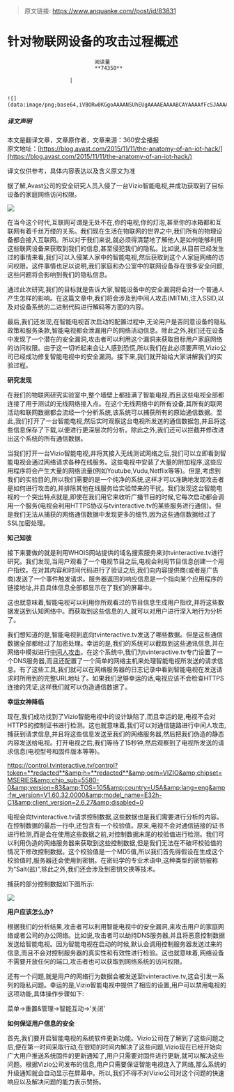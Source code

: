> 原文链接: https://www.anquanke.com//post/id/83831 


# 针对物联网设备的攻击过程概述


                                阅读量   
                                **74350**
                            
                        |
                        
                                                                                                                                    ![](data:image/png;base64,iVBORw0KGgoAAAANSUhEUgAAAAEAAAABCAYAAAAfFcSJAAAAAXNSR0IArs4c6QAAAARnQU1BAACxjwv8YQUAAAAJcEhZcwAADsQAAA7EAZUrDhsAAAANSURBVBhXYzh8+PB/AAffA0nNPuCLAAAAAElFTkSuQmCC)
                                                                                            



##### 译文声明

本文是翻译文章，文章原作者，文章来源：360安全播报
                                <br>原文地址：[https://blog.avast.com/2015/11/11/the-anatomy-of-an-iot-hack/](https://blog.avast.com/2015/11/11/the-anatomy-of-an-iot-hack/)

译文仅供参考，具体内容表达以及含义原文为准

据了解,Avast公司的安全研究人员入侵了一台Vizio智能电视,并成功获取到了目标设备的家庭网络访问权限。

[![](https://p4.ssl.qhimg.com/t011b5bf6fc8c7ebd19.png)](https://p4.ssl.qhimg.com/t011b5bf6fc8c7ebd19.png)

在当今这个时代,互联网可谓是无处不在,你的电视,你的灯泡,甚至你的冰箱都和互联网有着千丝万缕的关系。我们现在生活在物联网的世界之中,我们所有的物理设备都会接入互联网。所以对于我们来说,就必须得清楚地了解他人是如何能够利用这些联网设备来获取到我们的信息,甚至侵犯我们的隐私。比如说,从目前已经发生过的事情来看,我们可以入侵某人家中的智能电视,然后获取到这个人家庭网络的访问权限。这件事情也足以说明,我们家庭和办公室中的联网设备存在很多安全问题,这些问题将会影响到我们的隐私信息。

通过此次研究,我们的目标就是告诉大家,智能设备中的安全漏洞将会对一个普通人产生怎样的影响。在这篇文章中,我们将会涉及到中间人攻击(MITM),注入SSID,以及对设备系统的二进制代码进行解码等方面的内容。

最后,我们还发现,在智能电视首次启动的配置过程中,无论用户是否同意设备的隐私政策和服务条款,智能电视都会泄漏用户的网络活动信息。除此之外,我们还在设备中发现了一个潜在的安全漏洞,攻击者可以利用这个漏洞来获取目标用户家庭网络的访问权限。由于这一切听起来会让人感到恐慌,所以我们在此必须要声明,Vizio公司已经成功修复智能电视中的安全漏洞。接下来,我们就开始给大家讲解我们的实验过程。

**研究发现**

在我们的物联网研究实验室中,整个墙壁上都挂满了智能电视,而且这些电视全部都连接了用于测试的无线网络接入点。在这个无线网络中的所有设备,其所有的联网活动和联网数据都会流经一个分析系统,该系统可以捕获所有的原始通信数据。至此,我们打开了一台智能电视,然后实时观察这台电视所发送的通信数据包,并且将这些信息保存了下载,以便进行更深层次的分析。除此之外,我们还可以拦截并修改进出这个系统的所有通信数据。

当我们打开一台Vizio智能电视,并将其接入无线测试网络之后,我们可以立即看到智能电视会通过网络请求各种在线服务。这些电视中安装了大量的附加程序,这些应用程序将会产生大量的网络流量(例如Youtube,Vudu,Netflix等等)。但是,考虑到我们的实验目的,所以我们需要的是一个纯净的系统,这样才可以准确地发现攻击者是如何进行攻击的,并排除其他在线服务给实验带来的干扰。我们发现这台智能电视的一个突出特点就是,即使在我们用它来收听广播节目的时候,它每次启动都会调用一个服务(电视会利用HTTPS协议与tvinteractive.tv的某些服务进行通信)。但是我们无法从捕获的网络通信数据中发现更多的细节,因为这些通信数据经过了SSL加密处理。

**知己知彼**

接下来要做的就是利用WHOIS网站提供的域名搜索服务来对tvinteractive.tv进行研究。我们发现,当用户观看了一个电视节目之后,电视会利用节目信息创建一个用户指纹。在对其内容和时间代码进行了验证之后,我们向内容提供商(或者是广告商)发送了一个事件触发请求。服务器返回的响应信息是一个指向某个应用程序的链接地址,并且具体信息全部都显示在了我们的屏幕中。

这也就意味着,智能电视可以利用你所观看过的节目信息生成用户指纹,并将这些数据发送到认知网络中。而获取到这些信息的人,就可以对用户进行深入地行为分析了。

我们想知道的是,智能电视到底向tvinteractive.tv发送了哪些数据。但是这些通信数据全部都经过了加密处理。幸运的是,我们的系统可以截取到这些通讯信息,并在网络中模拟进行[中间人攻击](https://en.wikipedia.org/wiki/Man-in-the-middle_attack)。在这个系统中,我们为tvinteractive.tv专门设置了一个DNS服务器,而且还配置了一个简单的网络主机来处理智能电视所发送的请求信息。有了这些工具,我们就可以在网络服务器的日志记录中看到智能电视在发送请求时所用到的完整URL地址了。如果我们足够幸运的话,电视应该不会检查HTTPS连接的凭证,这样我们就可以伪造通信数据了。

**幸运女神降临**

现在,我们成功找到了Vizio智能电视中的设计缺陷了,而且幸运的是,电视不会对HTTPS的控制证书进行检测。这也就意味着,我们可以对通信链路进行中间人攻击,捕获到请求信息,并且将这些信息发送至我们的网络服务器,然后把我们伪造的静态内容发送给电视。打开电视之后,我们等待了15秒钟,然后观察到了电视所发送的请求信息(电视型号和固件版本等等)。

https://control.tvinteractive.tv/control?token=**redacted**&amp;h=**redacted**&amp;oem=VIZIO&amp;chipset=MSERIES&amp;chip_sub=5580-0&amp;version=83&amp;TOS=105&amp;country=USA&amp;lang=eng&amp;fw_version=V1.60.32.0000&amp;model_name=E32h-C1&amp;client_version=2.6.27&amp;disabled=0

电视会向tvinteractive.tv请求控制数据,这些数据也是我们需要进行分析的内容。在控制数据的最后一行中,还包含有一个校验值。原来,电视不会对通信链接的证书进行检测,而是会在使用这些数据之前,对控制数据末尾的校验值进行检测。我们可以利用伪造的网络服务器来获取到这些控制数据,但是我们无法在不破坏校验值的情况下修改控制数据。这个校验值是一个MD5值,所以我们首先得假设在生成这个校验值时,服务器还会使用到密钥。在密码学的专业术语中,这种类型的密钥被称为“Salt(盐)”,除此之外,我们还会涉及到密钥交换等技术。

捕获的部分控制数据如下图所示:

[![](https://p2.ssl.qhimg.com/t01589ba62996651920.png)](https://p2.ssl.qhimg.com/t01589ba62996651920.png)

**用户应该怎么办?**

根据我们的分析结果,攻击者可以利用智能电视中的安全漏洞,来攻击用户的家庭网络或者公司的办公网络。比如说,攻击者可以劫持DNS服务器,并且将恶意控制数据发送给智能电视。因为智能电视在启动的时候,默认会调用控制服务器发送过来的信息,而且不会对控制服务器的真实性和有效性进行检验。这也就意味着,网络设备不需要开放任何的端口,攻击者也可以获取到网络系统的访问权限。

还有一个问题,就是用户的网络行为数据会被发送至tvinteractive.tv,这会引发一系列的隐私问题。幸运的是,Vizio智能电视中提供了相应的设置,用户可以禁用电视的这项功能,具体操作步骤如下:

菜单-&gt;重置&amp;管理-&gt;智能互动-&gt;‘关闭’

**如何保证用户信息的安全**

首先,我们要开启智能电视的系统软件更新功能。Vizio公司在了解到了这些问题之后,便在第一时间采取行动,在很短的时间内解决了这些问题,Vizio现在已经开始向广大用户推送系统固件的更新通知了,用户只需要对固件进行更新,就可以解决这些问题。根据Vizio公司发布的信息,用户只需要保证智能电视连入了网络,那么系统的升级通知就会自动显示在屏幕中。所以,我们不得不对Vizio公司对这个问题的快速响应以及解决问题的能力表示赞扬。
